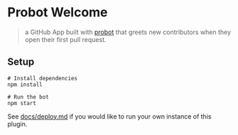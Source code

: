 # Probot Welcome

> a GitHub App built with [probot](https://github.com/probot/probot) that greets new contributors when they open their first pull request.

## Setup

```
# Install dependencies
npm install

# Run the bot
npm start
```

See [docs/deploy.md](docs/deploy.md) if you would like to run your own instance of this plugin.
